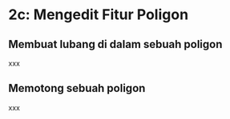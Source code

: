 # 2c: Mengedit Fitur Poligon

## Membuat lubang di dalam sebuah poligon

xxx

## Memotong sebuah poligon

xxx

